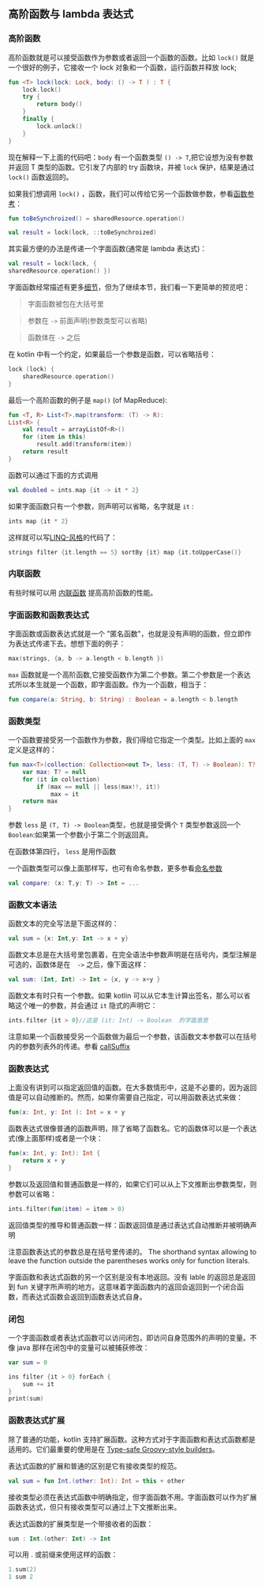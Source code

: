 ## 高阶函数与 lambda 表达式
### 高阶函数
高阶函数就是可以接受函数作为参数或者返回一个函数的函数。比如 `lock()` 就是一个很好的例子，它接收一个 lock 对象和一个函数，运行函数并释放 lock;

```kotlin
fun <T> lock(lock: Lock, body: () -> T ) : T {
	lock.lock()
	try {
		return body()
	}
	finally {
		lock.unlock()
	}
}
```

现在解释一下上面的代码吧：`body` 有一个函数类型 `() -> T`,把它设想为没有参数并返回 T 类型的函数。它引发了内部的 try 函数块，并被 `lock` 保护，结果是通过 `lock()` 函数返回的。

如果我们想调用 `lock()` ，函数，我们可以传给它另一个函数做参数，参看[函数参考](http://kotlinlang.org/docs/reference/reflection.html#function-references)：

```kotlin
fun toBeSynchroized() = sharedResource.operation()

val result = lock(lock, ::toBeSynchroized)
```

其实最方便的办法是传递一个字面函数(通常是 lambda 表达式)：

```kotlin
val result = lock(lock, {
sharedResource.operation() })
```

字面函数经常描述有更多[细节](http://kotlinlang.org/docs/reference/lambdas.html#function-literals-and-function-expressions)，但为了继续本节，我们看一下更简单的预览吧：

> 字面函数被包在大括号里

> 参数在 `->` 前面声明(参数类型可以省略)

> 函数体在 `->` 之后

在 kotlin 中有一个约定，如果最后一个参数是函数，可以省略括号：

```kotlin
lock (lock) {
	sharedResource.operation()
}
```

最后一个高阶函数的例子是 `map()` (of MapReduce):

```kotlin
fun <T, R> List<T>.map(transform: (T) -> R):
List<R> {
	val result = arrayListOf<R>()
	for (item in this)
		result.add(transform(item))
	return result
}
```

函数可以通过下面的方式调用

```kotlin
val doubled = ints.map {it -> it * 2}
```

如果字面函数只有一个参数，则声明可以省略，名字就是 `it` :

```kotlin
ints map {it * 2}
```

这样就可以写[LINQ-风格](http://msdn.microsoft.com/en-us/library/bb308959.aspx)的代码了：

```kotlin
strings filter {it.length == 5} sortBy {it} map {it.toUpperCase()}
```

### 内联函数
有些时候可以用 [内联函数](http://kotlinlang.org/docs/reference/inline-functions.html) 提高高阶函数的性能。

### 字面函数和函数表达式
字面函数或函数表达式就是一个 "匿名函数"，也就是没有声明的函数，但立即作为表达式传递下去。想想下面的例子：

```kotlin
max(strings, {a, b -> a.length < b.length })
```
`max` 函数就是一个高阶函数,它接受函数作为第二个参数。第二个参数是一个表达式所以本生就是一个函数，即字面函数。作为一个函数，相当于：

```kotlin
fun compare(a: String, b: String) : Boolean = a.length < b.length
```

### 函数类型
一个函数要接受另一个函数作为参数，我们得给它指定一个类型。比如上面的 `max` 定义是这样的：

```kotlin
fun max<T>(collection: Collection<out T>, less: (T, T) -> Boolean): T? {
	var max: T? = null
	for (it in collection)
		if (max == null || less(max!!, it))
			max = it
	return max
}
```

参数 `less` 是 `(T, T) -> Boolean`类型，也就是接受俩个 `T` 类型参数返回一个 `Boolean`:如果第一个参数小于第二个则返回真。

在函数体第四行， `less` 是用作函数

一个函数类型可以像上面那样写，也可有命名参数，更多参看[命名参数](http://kotlinlang.org/docs/reference/functions.html#named-arguments)

```kotlin
val compare: (x: T,y: T) -> Int = ...
```

### 函数文本语法
函数文本的完全写法是下面这样的：

```kotlin
val sum = {x: Int,y: Int -> x + y}
```

函数文本总是在大括号里包裹着，在完全语法中参数声明是在括号内，类型注解是可选的，函数体是在　`->` 之后，像下面这样：

```kotlin
val sum: (Int, Int) -> Int = {x, y -> x+y }
```

函数文本有时只有一个参数。如果 kotlin 可以从它本生计算出签名，那么可以省略这个唯一的参数，并会通过 `it` 隐式的声明它：

```kotlin
ints.filter {it > 0}//这是 (it: Int) -> Boolean  的字面意思
```

注意如果一个函数接受另一个函数做为最后一个参数，该函数文本参数可以在括号内的参数列表外的传递。参看 [callSuffix](http://kotlinlang.org/docs/reference/grammar.html#call-suffix)

### 函数表达式
上面没有讲到可以指定返回值的函数。在大多数情形中，这是不必要的，因为返回值是可以自动推断的。然而，如果你需要自己指定，可以用函数表达式来做：

```kotlin
fun(x: Int, y: Int ): Int = x + y
```

函数表达式很像普通的函数声明，除了省略了函数名。它的函数体可以是一个表达式(像上面那样)或者是一个块：

```kotlin
fun(x: Int, y: Int): Int {
	return x + y
}
```

参数以及返回值和普通函数是一样的，如果它们可以从上下文推断出参数类型，则参数可以省略：

```kotlin
ints.filter(fun(item) = item > 0)
```

返回值类型的推导和普通函数一样：函数返回值是通过表达式自动推断并被明确声明

注意函数表达式的参数总是在括号里传递的。 The shorthand syntax allowing to leave the function outside the parentheses works only for function literals.

字面函数和表达式函数的另一个区别是没有本地返回。没有 lable 的返回总是返回到 fun 关键字所声明的地方。这意味着字面函数内的返回会返回到一个闭合函数，而表达式函数会返回到函数表达式自身。

### 闭包
一个字面函数或者表达式函数可以访问闭包，即访问自身范围外的声明的变量。不像 java 那样在闭包中的变量可以被捕获修改：

```kotlin
var sum = 0

ins filter {it > 0} forEach {
	sum += it
}
print(sum)
```

### 函数表达式扩展
除了普通的功能，kotlin 支持扩展函数。这种方式对于字面函数和表达式函数都是适用的。它们最重要的使用是在 [Type-safe Groovy-style builders](http://kotlinlang.org/docs/reference/type-safe-builders.html)。

表达式函数的扩展和普通的区别是它有接收类型的规范。

```kotlin
val sum = fun Int.(other: Int): Int = this + other
```

接收类型必须在表达式函数中明确指定，但字面函数不用。字面函数可以作为扩展函数表达式，但只有接收类型可以通过上下文推断出来。

表达式函数的扩展类型是一个带接收者的函数：

```kotlin
sum : Int.(other: Int) -> Int
```
可以用 . 或前缀来使用这样的函数：

```kotlin
1.sum(2)
1 sum 2
```
